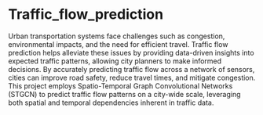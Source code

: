 # Traffic_flow_prediction
Urban transportation systems face challenges such as congestion, environmental
impacts, and the need for efficient travel. Traffic flow prediction helps alleviate these
issues by providing data-driven insights into expected traffic patterns, allowing city
planners to make informed decisions. By accurately predicting traffic flow across a
network of sensors, cities can improve road safety, reduce travel times, and mitigate
congestion. This project employs Spatio-Temporal Graph Convolutional Networks
(STGCN) to predict traffic flow patterns on a city-wide scale, leveraging both spatial and
temporal dependencies inherent in traffic data.
